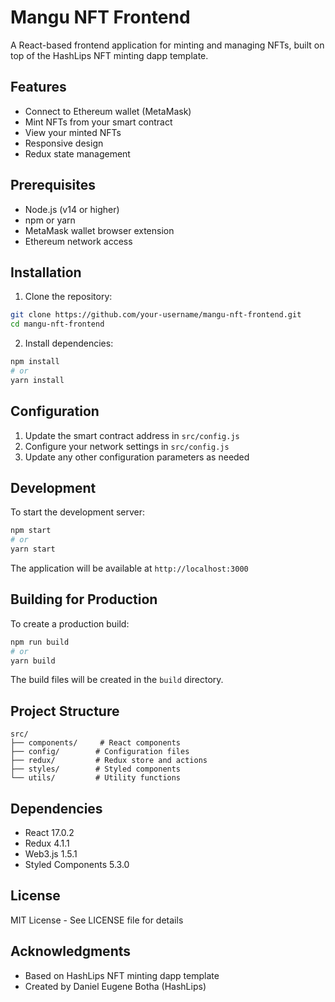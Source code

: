 # Mangu NFT Frontend

A React-based frontend application for minting and managing NFTs, built on top of the HashLips NFT minting dapp template.

## Features

- Connect to Ethereum wallet (MetaMask)
- Mint NFTs from your smart contract
- View your minted NFTs
- Responsive design
- Redux state management

## Prerequisites

- Node.js (v14 or higher)
- npm or yarn
- MetaMask wallet browser extension
- Ethereum network access

## Installation

1. Clone the repository:
```bash
git clone https://github.com/your-username/mangu-nft-frontend.git
cd mangu-nft-frontend
```

2. Install dependencies:
```bash
npm install
# or
yarn install
```

## Configuration

1. Update the smart contract address in `src/config.js`
2. Configure your network settings in `src/config.js`
3. Update any other configuration parameters as needed

## Development

To start the development server:

```bash
npm start
# or
yarn start
```

The application will be available at `http://localhost:3000`

## Building for Production

To create a production build:

```bash
npm run build
# or
yarn build
```

The build files will be created in the `build` directory.

## Project Structure

```
src/
├── components/     # React components
├── config/        # Configuration files
├── redux/         # Redux store and actions
├── styles/        # Styled components
└── utils/         # Utility functions
```

## Dependencies

- React 17.0.2
- Redux 4.1.1
- Web3.js 1.5.1
- Styled Components 5.3.0

## License

MIT License - See LICENSE file for details

## Acknowledgments

- Based on HashLips NFT minting dapp template
- Created by Daniel Eugene Botha (HashLips)
